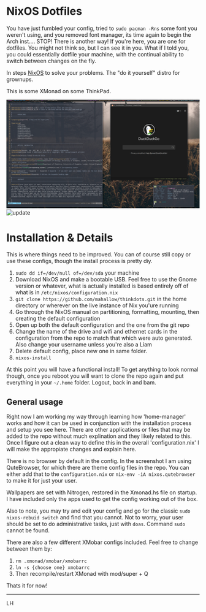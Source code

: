 # NixOS Dotfiles

You have just fumbled your config, tried to ```sudo pacman -Rns``` some font you weren't using, and you removed font manager, its time again to begin the Arch inst.... STOP! There is another way! If you're here, you are one for dotfiles. You might not think so, but I can see it in you. What if I told you, you could essentially dotfile your machine, with the continual ability to switch between changes on the fly.  

In steps [NixOS](www.nixos.org) to solve your problems. The "do it yourself" distro for grownups. 

This is some XMonad on some ThinkPad. 

![xmonad](https://raw.githubusercontent.com/mahallow/thinkdots/master/scrots/screen2.png) 
![update](https://heinicke.xyz/nixos/comf.png)

# Installation & Details

This is where things need to be improved. You can of course still copy or use these configs, though the install process is pretty diy. 

1. ```sudo dd if=/dev/null of=/dev/sda``` your machine
2. Download NixOS and make a bootable USB. Feel free to use the Gnome version or whatever, what is actually installed is based entirely off of what is in ```/etc/nixos/configuration.nix```
3. ```git clone https://github.com/mahallow/thinkdots.git``` in the home directory or wherever on the live instance of Nix you'ure running
4. Go through the NixOS manual on partitioning, formatting, mounting, then creating the default configuration
5. Open up both the default configuration and the one from the git repo
6. Change the name of the drive and wifi and ethernet cards in the configuration from the repo to match that which were auto generated. Also change your username unless you're also a Liam
7. Delete default config, place new one in same folder.
8. ```nixos-install```

At this point you will have a functional install! To get anything to look normal though, once you reboot you will want to clone the repo again and put everything in your ```~/.home``` folder. Logout, back in and bam. 

## General usage

Right now I am working my way through learning how 'home-manager' works and how it can be used in conjunction with the installation process and setup you see here. There are other applications or files that may be added to the repo without much explination and they likely related to this. Once I figure out a clean way to define this in the overall 'configuration.nix' I will make the appropiate changes and explain here. 

There is no browser by default in the config. In the screenshot I am using QuteBrowser, for which there are theme config files in the repo. You can either add that to the ```configuration.nix``` or ```nix-env -iA nixos.qutebrowser``` to make it for just your user. 

Wallpapers are set with Nitrogen, restored in the Xmonad.hs file on startup. I have included only the apps used to get the config working out of the box.  

Also to note, you may try and edit your config and go for the classic ```sudo nixos-rebuid switch``` and find that you cannot. Not to worry, your user should be set to do administrative tasks, just with ```doas```. Command ```sudo``` cannot be found.


There are also a few different XMobar configs included. Feel free to change between them by:
1. ```rm .xmonad/xmobar/xmobarrc```
2. ```ln -s {choose one} xmobarrc```
3. Then recompile/restart XMonad with mod/super + Q

Thats it for now!

---
LH 
